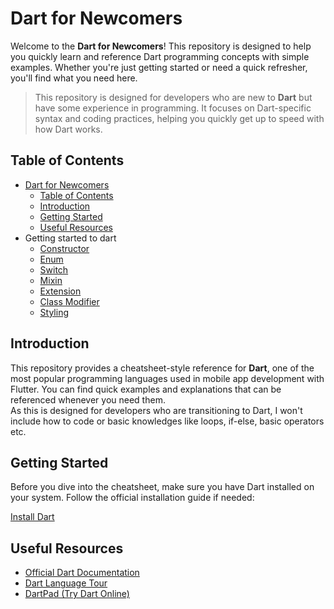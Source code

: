 # Dart for Newcomers

Welcome to the **Dart for Newcomers**! This repository is designed to help you quickly
learn and reference Dart programming concepts with simple examples. Whether you're just getting
started or need a quick refresher, you'll find what you need here.
> This repository is designed for developers who are new to **Dart** but have some experience in
> programming. It focuses on Dart-specific syntax and coding practices, helping you quickly get up
> to
> speed with how Dart works.

## Table of Contents

- [Dart for Newcomers](#dart-for-newcomers)
    - [Table of Contents](#table-of-contents)
    - [Introduction](#introduction)
    - [Getting Started](#getting-started)
    - [Useful Resources](#useful-resources)
- Getting started to dart
    - [Constructor](lib/constructor.dart)
    - [Enum](lib/enum.dart)
    - [Switch](lib/switch.dart)
    - [Mixin](lib/mixin.dart)
    - [Extension](lib/extension.dart)
    - [Class Modifier](lib/class_modifier)
    - [Styling](lib/style.md)

## Introduction

This repository provides a cheatsheet-style reference for **Dart**, one of the most popular
programming languages used in mobile app development with Flutter. You can find quick examples and
explanations that can be referenced whenever you need them.
<br/>
As this is designed for developers who are transitioning to Dart, I won't include how to code or
basic knowledges like loops, if-else, basic operators etc.

## Getting Started

Before you dive into the cheatsheet, make sure you have Dart installed on your system. Follow the
official installation guide if needed:

[Install Dart](https://dart.dev/get-dart)

## Useful Resources

- [Official Dart Documentation](https://dart.dev/guides)
- [Dart Language Tour](https://dart.dev/guides/language)
- [DartPad (Try Dart Online)](https://dartpad.dev/)
